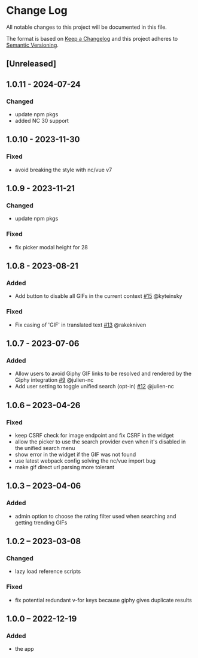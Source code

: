 <!--
  - SPDX-FileCopyrightText: 2020 Nextcloud GmbH and Nextcloud contributors
  - SPDX-License-Identifier: CC0-1.0
-->
# Change Log
All notable changes to this project will be documented in this file.

The format is based on [Keep a Changelog](http://keepachangelog.com/)
and this project adheres to [Semantic Versioning](http://semver.org/).

## [Unreleased]

## 1.0.11 - 2024-07-24

### Changed

- update npm pkgs
- added NC 30 support

## 1.0.10 - 2023-11-30

### Fixed

- avoid breaking the style with nc/vue v7

## 1.0.9 - 2023-11-21

### Changed

- update npm pkgs

### Fixed

- fix picker modal height for 28

## 1.0.8 - 2023-08-21

### Added

- Add button to disable all GIFs in the current context [#15](https://github.com/nextcloud/integration_giphy/pull/15) @kyteinsky

### Fixed

- Fix casing of 'GIF' in translated text [#13](https://github.com/nextcloud/integration_giphy/pull/13) @rakekniven

## 1.0.7 - 2023-07-06
### Added
- Allow users to avoid Giphy GIF links to be resolved and rendered by the Giphy integration [#9](https://github.com/nextcloud/integration_giphy/pull/9) @julien-nc
- Add user setting to toggle unified search (opt-in) [#12](https://github.com/nextcloud/integration_giphy/pull/12) @julien-nc

## 1.0.6 – 2023-04-26
### Fixed
- keep CSRF check for image endpoint and fix CSRF in the widget
- allow the picker to use the search provider even when it's disabled in the unified search menu
- show error in the widget if the GIF was not found
- use latest webpack config solving the nc/vue import bug
- make gif direct url parsing more tolerant

## 1.0.3 – 2023-04-06
### Added
- admin option to choose the rating filter used when searching and getting trending GIFs

## 1.0.2 – 2023-03-08
### Changed
- lazy load reference scripts

### Fixed
- fix potential redundant v-for keys because giphy gives duplicate results

## 1.0.0 – 2022-12-19
### Added
* the app
